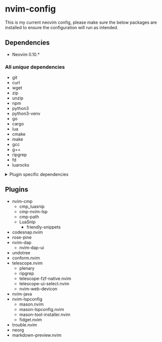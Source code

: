 # nvim-config
This is my current neovim config, please make sure the below packages are installed to ensure the configuration will run as intended.

## Dependencies

* Neovim 0.10.*

### All *unique* dependencies
* git
* curl
* wget
* zip
* unzip
* npm
* python3
* python3-venv
* go
* cargo
* lua
* cmake
* make
* gcc
* g++
* ripgrep
* fd
* luarocks

<details>

<summary>Plugin specific dependencies</summary>

### Mason
* git
* curl
* wget
* zip
* unzip
* npm
* python3
* python3-venv
* go
* cargo
* lua
* cmake

### Code Snippets
* make
* gcc
* g++

### Code Snaps
* make

### Telescope
* ripgrep
* fd
* make

### Markdown Preview
* npm

### Treesitter
* git

### Neorg
* luarocks
</details>

## Plugins
* nvim-cmp
    * cmp\_luasnip
    * cmp-nvim-lsp
    * cmp-path
    * LuaSnip
        * friendly-snippets
* codesnap.nvim
* rose-pine
* nvim-dap
    * nvim-dap-ui
* undotree
* conform.nvim
* telescope.nvim
    * plenary
    * ripgrep
    * telescope-fzf-native.nvim
    * telescope-ui-select.nvim
    * nvim-web-devicon
* nvim-java
* nvim-lspconfig
    * mason.nvim
    * mason-lspconfig.nvim
    * mason-tool-installer.nvim
    * fidget.nvim
* trouble.nvim
* neorg
* markdown-preview.nvim
